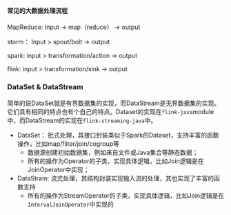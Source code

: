 #### 常见的大数据处理流程

MapReduce:  Input -> map（reduce） -> output

storm： Input > spout/bolt -> output

spark: input > transformation/action -> output

flink: input > transformation/sink -> output



### DataSet & DataStream

简单的说DataSet就是有界数据集的实现，而DataStream是无界数据集的实现。它们具有相同的特点也有个自己的特点。Dataset的实现在`flink-java`module中，而DataStream的实现在`flink-streaming-java`中。

* DataSet： 批式处理，其接口封装类似于Spark的Dataset，支持丰富的函数操作，比如map/fliter/join/cogroup等
  * 数据源创建初始数据集，例如来自文件或Java集合等静态数据；
  * 所有的操作为Operator的子类，实现具体逻辑，比如Join逻辑是在JoinOperator中实现；
* DataStram: 流式处理，其结构封装实现输入流的处理，其也实现了丰富的函数支持
  * 所有的操作为StreamOperator的子类，实现具体逻辑，比如Join逻辑是在`IntervalJoinOperator`中实现的



